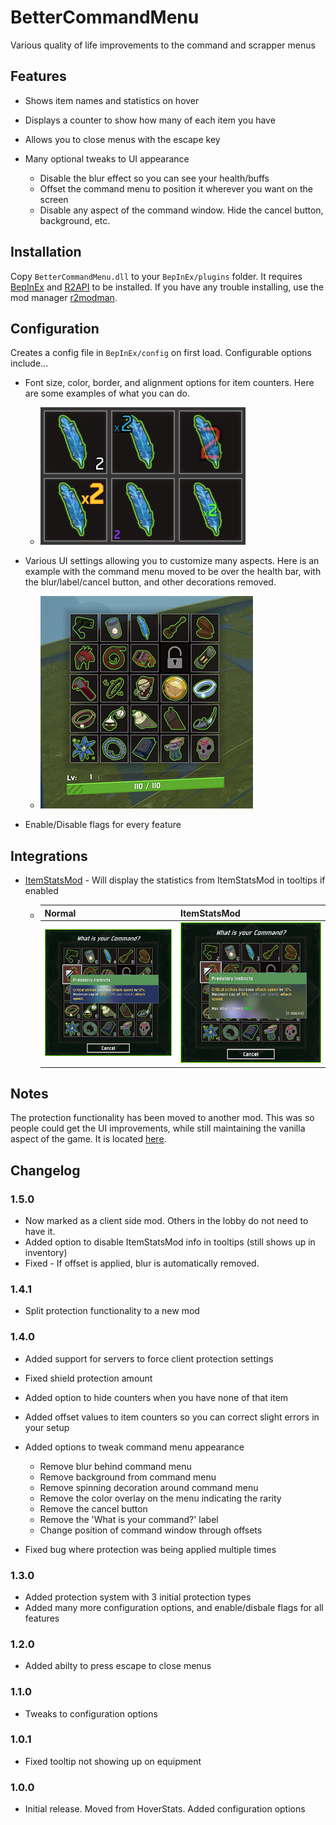 # BetterCommandMenu
Various quality of life improvements to the command and scrapper menus
## Features
- Shows item names and statistics on hover
- Displays a counter to show how many of each item you have
- Allows you to close menus with the escape key
- Many optional tweaks to UI appearance

    - Disable the blur effect so you can see your health/buffs
    - Offset the command menu to position it wherever you want on the screen
    - Disable any aspect of the command window. Hide the cancel button, background, etc.

## Installation
Copy `BetterCommandMenu.dll` to your `BepInEx/plugins` folder. It requires [BepInEx](https://thunderstore.io/package/bbepis/BepInExPack/) and [R2API](https://thunderstore.io/package/tristanmcpherson/R2API/) to be installed. If you have any trouble installing, use the mod manager [r2modman](https://thunderstore.io/package/ebkr/r2modman/).

## Configuration
Creates a config file in `BepInEx/config` on first load. Configurable options include...

- Font size, color, border, and alignment options for item counters. Here are some examples of what you can do.

    - ![font examples](ReadmeResources/IconGrid.png)

- Various UI settings allowing you to customize many aspects. Here is an example with the command menu moved to be over the health bar, with the blur/label/cancel button, and other decorations removed.

    - ![customized menu](ReadmeResources/CommandMenuAboveHealth-small.png)

- Enable/Disable flags for every feature

## Integrations
-  [ItemStatsMod](https://thunderstore.io/package/ontrigger/ItemStatsMod/) - Will display the statistics from ItemStatsMod in tooltips if enabled

    - |Normal|ItemStatsMod|
      |------|------------|
      |![normal tooltips](ReadmeResources/NormalTooltip-small.png)|![itemstatsmod](ReadmeResources/ItemStatsTooltip-small.png)|

## Notes
The protection functionality has been moved to another mod. This was so people could get the UI improvements, while still maintaining the vanilla aspect of the game. It is located [here](https://thunderstore.io/package/mries92/SafeMenus/).

## Changelog
### 1.5.0
- Now marked as a client side mod. Others in the lobby do not need to have it.
- Added option to disable ItemStatsMod info in tooltips (still shows up in inventory)
- Fixed - If offset is applied, blur is automatically removed.
### 1.4.1
- Split protection functionality to a new mod
### 1.4.0
- Added support for servers to force client protection settings
- Fixed shield protection amount
- Added option to hide counters when you have none of that item
- Added offset values to item counters so you can correct slight errors in your setup
- Added options to tweak command menu appearance

    - Remove blur behind command menu
    - Remove background from command menu
    - Remove spinning decoration around command menu
    - Remove the color overlay on the menu indicating the rarity
    - Remove the cancel button
    - Remove the 'What is your command?' label
    - Change position of command window through offsets

- Fixed bug where protection was being applied multiple times

### 1.3.0
- Added protection system with 3 initial protection types
- Added many more configuration options, and enable/disbale flags for all features
### 1.2.0
- Added abilty to press escape to close menus
### 1.1.0
- Tweaks to configuration options
### 1.0.1
- Fixed tooltip not showing up on equipment
### 1.0.0
- Initial release. Moved from HoverStats. Added configuration options